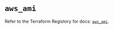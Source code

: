 # `aws_ami`

Refer to the Terraform Registory for docs: [`aws_ami`](https://registry.terraform.io/providers/hashicorp/aws/5.15.0/docs/resources/ami).
